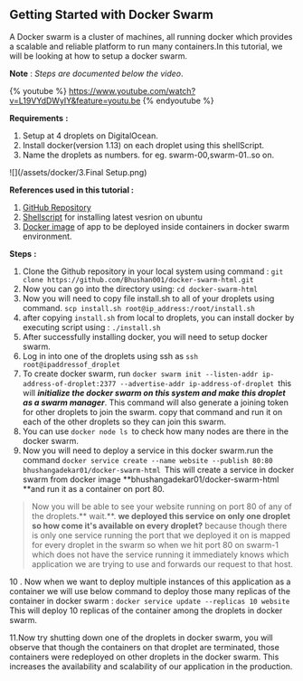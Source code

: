 ## Getting Started with Docker Swarm

A Docker swarm is a cluster of machines, all running docker which provides a scalable and reliable platform to run many containers.In this tutorial, we will be looking at how to setup a docker swarm.

**Note** : _Steps are documented below the video_.

{% youtube %} https://www.youtube.com/watch?v=L19VYdDWyIY&feature=youtu.be {% endyoutube %}

**Requirements** **:** 

1. Setup at 4 droplets on DigitalOcean.
2. Install docker\(version 1.13\) on each droplet using this shellScript. 
3. Name the droplets as numbers. for eg. swarm-00,swarm-01..so on.

![](/assets/docker/3.Final Setup.png)

**References used in this tutorial :**

1. [GitHub Repository](https://github.com/Bhushan001/docker-swarm-html) 
2. [Shellscript](https://gist.github.com/Bhushan001/857c2761fd6b85e072d6451c4c4a2d35) for installing latest vesrion on ubuntu
3. [Docker image](https://hub.docker.com/r/bhushangadekar01/docker-swarm-html/) of app to be deployed inside containers in docker swarm environment.

**Steps** **:**

1. Clone the Github repository in your local system using command :
   `git clone https://github.com/Bhushan001/docker-swarm-html.git`
2. Now you can go into the directory using: `cd docker-swarm-html`
3. Now you will need to copy file install.sh to all of your droplets using command.                                                                                 `scp install.sh root@ip_address:/root/install.sh`
4. after copying `install.sh` from local to droplets, you can install docker by executing script using : `./install.sh`
5. After successfully installing docker, you will need to setup docker swarm.
6. Log in into one of the droplets using ssh as `ssh root@ipaddressof_droplet `
7. To create docker swarm, run `docker swarm init --listen-addr ip-address-of-droplet:2377 --advertise-addr ip-address-of-droplet `this will _**initialize the docker swarm on this system and make this droplet as a swarm manager**_. This command will also generate a joining token for other droplets to join the swarm. copy that command and run it on each of the other droplets so they can join this swarm. 
8. You can use `docker node ls `to check how many nodes are there in the docker swarm.
9. Now you will need to deploy a service in this docker swarm.run the command                                                                         `docker service create --name website --publish 80:80 bhushangadekar01/docker-swarm-html `This will create a service in docker swarm from docker image **bhushangadekar01/docker-swarm-html **and run it as a container on port 80.

> Now you will be able to see your website running on port 80 of any of the droplets.** wait.**. **we deployed this service on only one droplet so how come it's available on every droplet?** because though there is only one service running the port that we deployed it on is mapped for every droplet in the swarm so when we hit port 80 on swarm-1 which does not have the service running it immediately knows which application we are trying to use and forwards our request to that host.

10 . Now when we want to deploy multiple instances of this application as a container we will use below command to deploy those many replicas of the container in docker swarm : `docker service update --replicas 10 website`  This will deploy 10 replicas of the container among the droplets in docker swarm.

   11.Now try shutting down one of the droplets in docker swarm, you will observe that though the containers on that droplet are terminated, those containers were redeployed on other droplets in the docker swarm. This increases the availability and scalability of our application in the production.









